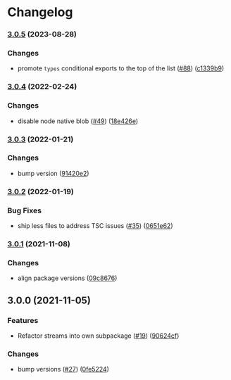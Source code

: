 # Changelog

### [3.0.5](https://www.github.com/web-std/io/compare/blob-v3.0.4...blob-v3.0.5) (2023-08-28)


### Changes

* promote `types` conditional exports to the top of the list ([#88](https://www.github.com/web-std/io/issues/88)) ([c1339b9](https://www.github.com/web-std/io/commit/c1339b9bef4312e5efd4c5fe627b92e6c1d5c3d1))

### [3.0.4](https://www.github.com/web-std/io/compare/blob-v3.0.3...blob-v3.0.4) (2022-02-24)


### Changes

* disable node native blob ([#49](https://www.github.com/web-std/io/issues/49)) ([18e426e](https://www.github.com/web-std/io/commit/18e426e0552eb855275faadceab35c41335582f2))

### [3.0.3](https://www.github.com/web-std/io/compare/blob-v3.0.2...blob-v3.0.3) (2022-01-21)


### Changes

* bump version ([91420e2](https://www.github.com/web-std/io/commit/91420e294b4188a6da9c961ce4ef4eeac93595a1))

### [3.0.2](https://www.github.com/web-std/io/compare/blob-v3.0.1...blob-v3.0.2) (2022-01-19)


### Bug Fixes

* ship less files to address TSC issues ([#35](https://www.github.com/web-std/io/issues/35)) ([0651e62](https://www.github.com/web-std/io/commit/0651e62ae42d17eae2db89858c9e44f3342c304c))

### [3.0.1](https://www.github.com/web-std/io/compare/blob-v3.0.0...blob-v3.0.1) (2021-11-08)


### Changes

* align package versions ([09c8676](https://www.github.com/web-std/io/commit/09c8676348619313d9df24d9597cea0eb82704d2))

## 3.0.0 (2021-11-05)


### Features

* Refactor streams into own subpackage ([#19](https://www.github.com/web-std/io/issues/19)) ([90624cf](https://www.github.com/web-std/io/commit/90624cfd2d4253c2cbc316d092f26e77b5169f47))


### Changes

* bump versions ([#27](https://www.github.com/web-std/io/issues/27)) ([0fe5224](https://www.github.com/web-std/io/commit/0fe5224124e318f560dcfbd8a234d05367c9fbcb))
